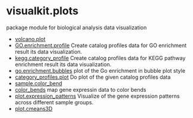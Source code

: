 ﻿# visualkit.plots

package module for biological analysis data visualization

+ [volcano.plot](visualkit.plots/volcano.plot.1) 
+ [GO.enrichment.profile](visualkit.plots/GO.enrichment.profile.1) Create catalog profiles data for GO enrichment result its data visualization.
+ [kegg.category_profile](visualkit.plots/kegg.category_profile.1) Create catalog profiles data for KEGG pathway enrichment result its data visualization.
+ [go.enrichment.bubbles](visualkit.plots/go.enrichment.bubbles.1) plot of the Go enrichment in bubble plot style
+ [category_profiles.plot](visualkit.plots/category_profiles.plot.1) Do plot of the given catalog profiles data
+ [sample.color_bend](visualkit.plots/sample.color_bend.1) 
+ [color_bends](visualkit.plots/color_bends.1) map gene expressin data to color bends
+ [plot.expression_patterns](visualkit.plots/plot.expression_patterns.1) Visualize of the gene expression patterns across different sample groups.
+ [plot.cmeans3D](visualkit.plots/plot.cmeans3D.1) 
